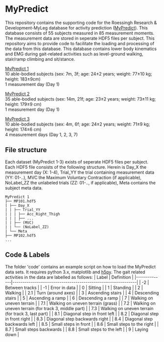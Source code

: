 # MyPredict
 This repository contains the supporting code for the Roessingh Research & Development-MyLeg database for activity prediction ([MyPredict](https://doi.org/10.4121/c.6128343)). This database consists of 55 subjects measured in 85 measurement moments. The measurement data are stored in seperate HDF5 files per subject. This repository aims to provide code to facilitate the loading and processing of the data from this database. This database contains lower body kinematics and EMG during gait-related activities such as level-ground walking, stair/ramp climbing and sit/stance. 
 
[MyPredict 1](https://doi.org/10.4121/20418720)  
10 able-bodied subjects (sex: 7m, 3f; age: 24±2 years; weight: 77±10 kg; height: 183±9cm)  
1 measurement day (Day 1)

[MyPredict 2](https://doi.org/10.4121/20418687)  
35 able-bodied subjects (sex: 14m, 21f; age: 23±2 years; weight: 73±11 kg; height: 179±9 cm)  
1 measurement day (Day 1)

[MyPredict 3](https://doi.org/10.4121/20430741)  
10 able-bodied subjects (sex: 4m, 6f; age: 24±2 years; weight: 71±9 kg; height: 174±6 cm)  
4 measurement days (Day 1, 2, 3, 7)

## File structure
Each dataset (MyPredict 1-3) exists of seperate HDF5 files per subject. Each HDF5 file consists of the following structure. Herein is Day_X the measurement day (X: 1-4), Trial_YY the trial containing measurement data (YY: 01-..), MVC the Maximum Voluntary Contraction  (if applicable), NoLabel_ZZ the unlabeled trials (ZZ: 01-.., if applicable), Meta contains the subject meta data.
```
MyPredict 1
├── MP101.hdf5
| ├── Day_X
| | ├── Trial_YY
| | | ├── Acc_Right_Thigh
| | | ├── ...
| | ├── (MVC)
| | └── (NoLabel_ZZ)
| └── Meta
├── MP102.hdf5
...
```
## Code & Labels
The folder 'code' contains an example script on how to load the MyPredict data sets. It requires python 3.x, matplotlib and [h5py](https://www.h5py.org/). The gait related activities in the data are labelled as follows:
|     Label    |     Definition                                                |
|--------------|---------------------------------------------------------------|
|     -2       |     Between tracks                                            |
|     -1       |     Error in data                                             |
|     0        |     Sitting                                                   |
|     1        |     Standing                                                  |
|     2        |     Walking                                                   |
|     2.1      |     Turn (around axes)                                        |
|     3        |     Ascending   stairs                                        |
|     4        |     Descending stairs                                         |
|     5        |     Ascending a   ramp                                        |
|     6        |     Descending a ramp                                         |
|     7        |     Walking on   uneven terrain                               |
|     7.1      |     Walking on uneven terrain (grass)                         |
|     7.2      |     Walking on   uneven terrain (for track 3, middle part)    |
|     7.3      |     Walking on uneven terrain (for track 3, last part)        |
|     8.1      |     Diagonal step   in front left                             |
|     8.2      |     Diagonal step in front right                              |
|     8.3      |     Diagonal step   backwards right                           |
|     8.4      |     Diagonal step backwards left                              |
|     8.5      |     Small steps in   front                                    |
|     8.6      |     Small steps to the right                                  |
|     8.7      |     Small steps   backwards                                   |
|     8.8      |     Small steps to the left                                   |
|     9        |     Laying down                                               |


